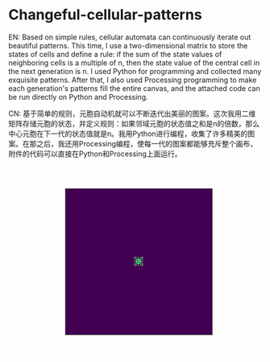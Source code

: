 # Changeful-cellular-patterns

EN: Based on simple rules, cellular automata can continuously iterate out beautiful patterns. This time, I use a two-dimensional matrix to store the states of cells and define a rule: if the sum of the state values of neighboring cells is a multiple of n, then the state value of the central cell in the next generation is n. I used Python for programming and collected many exquisite patterns. After that, I also used Processing programming to make each generation's patterns fill the entire canvas, and the attached code can be run directly on Python and Processing.


CN: 基于简单的规则，元胞自动机就可以不断迭代出美丽的图案。这次我用二维矩阵存储元胞的状态，并定义规则：如果邻域元胞的状态值之和是n的倍数，那么中心元胞在下一代的状态值就是n。我用Python进行编程，收集了许多精美的图案。在那之后，我还用Processing编程，使每一代的图案都能够充斥整个画布，附件的代码可以直接在Python和Processing上面运行。


![img1](CA1.gif)

